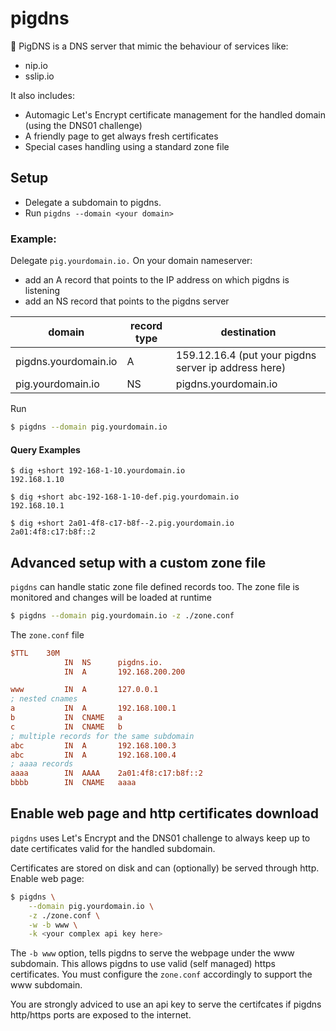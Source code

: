 # pigdns

🐷 PigDNS is a DNS server that mimic the behaviour of services like:

* nip.io
* sslip.io

It also includes:

* Automagic Let's Encrypt certificate management for the handled domain (using the DNS01 challenge)
* A friendly page to get always fresh certificates
* Special cases handling using a standard zone file

## Setup

* Delegate a subdomain to pigdns.
* Run `pigdns --domain <your domain>`

### Example:

Delegate `pig.yourdomain.io.` On your domain nameserver:

* add an A record that points to the IP address on which pigdns is listening 
* add an NS record that points to the pigdns server

| domain | record type | destination |
| ------ | ------------ | ----------- |  
| pigdns.yourdomain.io | A | 159.12.16.4 (put your pigdns server ip address here)
| pig.yourdomain.io | NS | pigdns.yourdomain.io


Run
```sh
$ pigdns --domain pig.yourdomain.io
```


#### Query Examples

```
$ dig +short 192-168-1-10.yourdomain.io
192.168.1.10

$ dig +short abc-192-168-1-10-def.pig.yourdomain.io
192.168.10.1

$ dig +short 2a01-4f8-c17-b8f--2.pig.yourdomain.io
2a01:4f8:c17:b8f::2
```

## Advanced setup with a custom zone file

`pigdns` can handle static zone file defined records too. The zone file
is monitored and changes will be loaded at runtime

```sh
$ pigdns --domain pig.yourdomain.io -z ./zone.conf
```

The `zone.conf` file
```ini
$TTL    30M
            IN  NS      pigdns.io.
            IN  A       192.168.200.200

www         IN  A       127.0.0.1
; nested cnames
a           IN  A       192.168.100.1
b		   	IN  CNAME   a
c           IN  CNAME   b
; multiple records for the same subdomain
abc         IN  A       192.168.100.3
abc         IN  A       192.168.100.4
; aaaa records
aaaa        IN  AAAA    2a01:4f8:c17:b8f::2
bbbb        IN  CNAME   aaaa
```

## Enable web page and http certificates download

`pigdns` uses Let's Encrypt and the DNS01 challenge to always keep up to date
certificates valid for the handled subdomain.

Certificates are stored on disk and can (optionally) be served through http.
Enable web page:

```sh
$ pigdns \
    --domain pig.yourdomain.io \
    -z ./zone.conf \
    -w -b www \
    -k <your complex api key here>
```

The `-b www` option, tells pigdns to serve the webpage under the www subdomain. This allows
pigdns to use valid (self managed) https certificates. You must configure the `zone.conf` 
accordingly to support the www subdomain.

You are strongly adviced to use an api key to serve the certifcates if pigdns http/https ports
are exposed to the internet.
